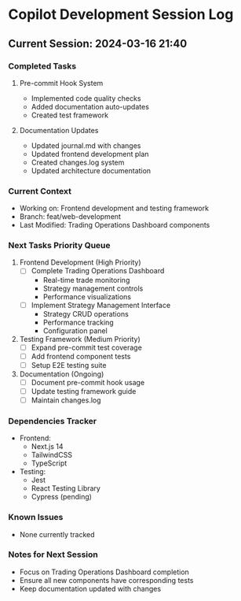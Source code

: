 # Copilot Development Session Log

## Current Session: 2024-03-16 21:40

### Completed Tasks
1. Pre-commit Hook System
   - Implemented code quality checks
   - Added documentation auto-updates
   - Created test framework

2. Documentation Updates
   - Updated journal.md with changes
   - Updated frontend development plan
   - Created changes.log system
   - Updated architecture documentation

### Current Context
- Working on: Frontend development and testing framework
- Branch: feat/web-development
- Last Modified: Trading Operations Dashboard components

### Next Tasks Priority Queue
1. Frontend Development (High Priority)
   - [ ] Complete Trading Operations Dashboard
     - Real-time trade monitoring
     - Strategy management controls
     - Performance visualizations
   - [ ] Implement Strategy Management Interface
     - Strategy CRUD operations
     - Performance tracking
     - Configuration panel

2. Testing Framework (Medium Priority)
   - [ ] Expand pre-commit test coverage
   - [ ] Add frontend component tests
   - [ ] Setup E2E testing suite

3. Documentation (Ongoing)
   - [ ] Document pre-commit hook usage
   - [ ] Update testing framework guide
   - [ ] Maintain changes.log

### Dependencies Tracker
- Frontend:
  - Next.js 14
  - TailwindCSS
  - TypeScript
- Testing:
  - Jest
  - React Testing Library
  - Cypress (pending)

### Known Issues
- None currently tracked

### Notes for Next Session
- Focus on Trading Operations Dashboard completion
- Ensure all new components have corresponding tests
- Keep documentation updated with changes